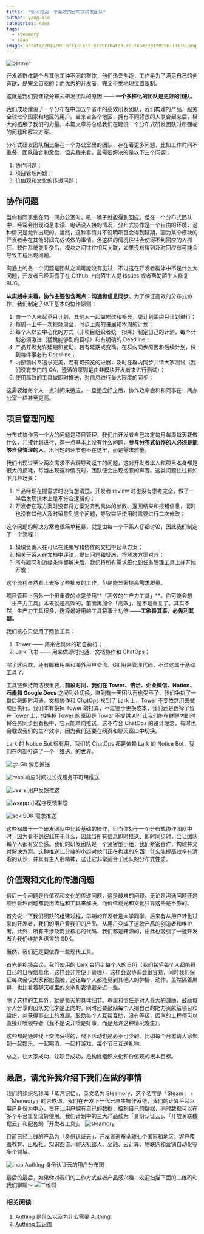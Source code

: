 ```yaml
---
title:  "如何打造一个高效的分布式研发团队"
author: yang-xie
categories: news
tags:
  - steamory
  - team
image: assets/2019/09-efficient-distributed-rd-team/20190906111119.png
---
```


![banner](assets/2019/09-efficient-distributed-rd-team/20190906111119.png)

开发者群体是个与其他工种不同的群体，他们热爱创造，工作是为了满足自己的创造欲，是完全自驱的；而优秀的开发者，完全不受地理位置限制。

这就是我们要建设分布式研发团队的原因 —— **一个多样化的团队是更好的团队。**

我们成功建设了一个分布在中国五个省市的高效研发团队，我们构建的产品，服务全球七个国家和地区的用户。当来自各个地区，拥有不同背景的人联合起来后，极大的拓展了我们的力量。本篇文章将总结我们在建设一个分布式研发团队时所面临的问题和解决方案。

分布式研发团队相比坐在一个办公室里的团队，存在着更多问题，比如工作时间不重叠、团队融合和激励，但实践来看，最需要解决的是以下三个问题：

1. 协作问题；
2. 项目管理问题；
3. 价值观和文化的传递问题；

## 协作问题

当你和同事坐在同一间办公室时，吼一嗓子就能得到回应。但在一个分布式团队中，经常会出现消息未读、电话没人接的情况，分布式协作是一个自由的环境，这种情况是允许出现的。当然，这种事情并不说明项目会得到延期，因为某个模块的开发者会在其他时间完成该做的事情。但这样的情况往往会使得不到回应的人抓狂，软件系统变复杂后，模块之间往往相互关联，如果没有得到及时回应有可能会导致工程出现问题。

沟通上的另一个问题是团队之间可能没有见过，不过这在开发者群体中不是什么大问题，开发者已经习惯了在 Github 上向陌生人提 Issues 或者帮助陌生人修复 BUG。

**从实践中来看，协作主要包含两点：沟通和信息同步**。为了保证高效的分布式协作，我们制定了以下基本的协作原则：

1. 由一个人来起草月计划，其他人一起做修改和补充，周计划围绕月计划进行；
2. 每周一上午一次视频周会，同步上周的进展和本周的计划；
3. 每个人以去中心化的方式（非项目组织者统一指挥）制定自己的计划，每个计划必须激进（猛跳能够到的目标）和有明确的 Deadline；
4. 产品开发允许延期和变动，若有延期或变动，在群内同步原因和后续计划，做到每件事必有 Deadline；
5. 内部测试不追求完美，若有可预览的进展，及时在群内同步并请大家测试（我们没有专门的 QA，遵循的原则是由非模块开发者来进行测试）；
6. 使用高效的工具做即时推送，对信息进行最大限度的同步；

这需要给每个人一点时间来适应，一旦适应好之后，协作效率会和和同事在一间办公室一样甚至更高。

## 项目管理问题

分布式协作另一个大的问题是项目管理，我们由开发者自己决定每月每周每天要做什么，并按计划进行，这一点基本上没有什么问题，**参与分布式协作的人必须是能够自我管理的人**。出问题的环节也不在这里，而是需求质量。

我们出现过至少两次需求不合理导致返工的问题，这对开发者本人和项目本身都是很大的损耗，每当出现这种情况时，团队便会出现抱怨的声音。这类问题往往有如下几种场景：

1. 产品经理在提需求时没有想清楚，开发者 review 时也没有思考完全，做了一半后发现技术上是不符合逻辑的；
2. 开发者在写方案时没有将方案对齐到具体的参数、返回结果和报错信息，同时也没有其他人及时留意到这个问题，导致实际使用时需要进行二次修改；

这个问题的解决方案也很简单粗暴，就是由每一个干系人仔细讨论，因此我们制定了一个流程：

1. 模块负责人在可以在线编写和协作的文档中起草方案；
2. 相关干系人在文档中评论，提出问题和疑惑，将解决方案对齐；
3. 所有疑问和边缘条件都解决后，我们将所有需求细化到任务管理工具上并开始开发；

这个流程虽然看上去多了些扯皮的工作，但是能显著提高需求质量。

项目管理上另外一个很重要的点是使用**「高效的生产力工具」**。你可能会想「生产力工具」本来就是高效的，前面再加个「高效」，是不是重复了。其实不然，生产力工具很多，选择最好用的工具将事半功倍 ——**工欲善其事，必先利其器。**

我们核心只使用了两款工具：

1. Tower —— 用来做具体的项目执行；
2. Lark 飞书 —— 用来做即时沟通、文档协作和 ChatOps；

除了这两款，还有邮箱用来和海外用户交流、Git 用来管理代码，不过这属于基础工具了。

工具链保持简洁很重要。**前段时间，我们在 Tower、倍洽、企业微信、Notion、石墨和 Google Docs** 之间到处切换，直到有一天团队再也受不了，我们争执了一番后将即时沟通、文档协作和 ChatOps 换到了 Lark 上，Tower 不变依然用来做项目执行。我们本有换掉 Tower 的打算，不过鉴于更换成本，我们还是选择了留在 Tower 上，想换掉 Tower 的原因是 Tower 不提供 API 让我们能在群聊内即时将任务同步到看板中，它只能单向推送，这不符合 ChatOps 的设计理念，有时也会耽误我们的生产效率，因为我们还要在网页和聊天窗口中切换。

Lark 的 Notice Bot 很有用，我们的 ChatOps 都是依赖 Lark 的 Notice Bot，我们在内部打造了一个「推送」的世界。

![git](assets/2019/09-efficient-distributed-rd-team/20190906111548.png)
Git 消息推送

![resp](assets/2019/09-efficient-distributed-rd-team/20190906111626.png)
响应时间过长或服务不可用推送

![users](assets/2019/09-efficient-distributed-rd-team/20190906111711.png)
用户反馈推送

![wxapp](assets/2019/09-efficient-distributed-rd-team/20190906111745.png)
小程序反馈推送

![sdk](assets/2019/09-efficient-distributed-rd-team/20190906111828.png)
SDK 需求推送

这些都属于一个研发团队中比较基础的操作，但当你处于一个分布式协作团队中时，因为看不到彼此在干什么，因此当所有信息即时推送、即时同步时，会让团队每个人都有安全感。我们的研发团队是一个紧密型小组，我们紧密合作，构建并交付解决方案。这种推送让分散的小组对他们正在构建的东西、什么能提高效率有清晰的认识，并具有主人翁精神，这让它非常适合于团队的分布式性质。

## 价值观和文化的传递问题

最后一个问题是价值观和文化的传递问题，这是最难的问题。无论是沟通问题还是项目管理问题都能用流程和工具来解决，而价值观光和文化只靠这些是不够的。

首先说一下我们团队的组建过程，早期的开发者是大学同学，后来有从用户转化过来的开发者，我们的用户爱我们的产品，从用户变成了这款产品的创造者和维护者。此外，所有不涉及商业核心的代码，我们都是开源的，由此也吸引了一批开发者为我们维护各语言的 SDK。

当然，我们还是要依靠一些现代工具。

首先是视频会议，我们使用的 Lark 会同步每个人的日历（我们希望每个人都能将自己的日程信息化，这样会非常便于管理），这样会议协调会很容易，同时我们保证每次会议大家都能露脸，这让每个人都能见到其他人的神情、动作，虽然隔着屏幕，也比看着聊天框里的文字和表情要亲近一些。

除了这样的工具外，就是每天的具体细节。尊重和信任是对人最大的激励、鼓励每个人分享的团队文化才是正向的。同时还要鼓励每个人把自己的能力贡献给项目和组织，并获得事业上的发展。鼓励每个人互帮互助，没有等级，团队的工程师可以直接开喷领导者（我不是说开喷是好事，而是允许这种情况发生）。

这些都是通过线上交流获得的，线下活动也是必不可少的。比如每个月邀请大家聚到一起娱乐、一起喝酒、一起打游戏、每个节日互送礼物。

总之，让大家成功，让项目成功，是构建组织文化和价值观的根本目标。

## 最后，请允许我介绍下我们在做的事情

我们的组织名称叫「蒸汽记忆」，英文名为 Steamory，这个名字是「Steam」 + 「Memeory」的合成词。我们在开发下一代云原生操作系统，我们的计算平台以用户身份为中心，旨在让用户拥有自己的数据，控制自己的数据，同时数据可以在多个平台重复流转使用。我们计划中的三大产品线为「身份认证云」、「开放关联数据云」和配套的「开发者工具」。
![steamory](assets/2019/09-efficient-distributed-rd-team/20190906111910.png)

目前已经上线的产品为「身份认证云」，开发者遍布全球七个国家和地区，客户覆盖教育、出版社、知识图谱、聊天机器人、金融、云计算、物联网和营销自动化等多个领域。

![map](assets/2019/09-efficient-distributed-rd-team/20190906111925.png)
Authing 身份认证云的用户分布图

最后的最后，如果你对我们的工作方式或者产品感兴趣，欢迎扫描下面的二维码和我们聊聊～
![二维码](assets/2019/09-efficient-distributed-rd-team/20190906111939.png)

### 相关阅读

1. [Authing 是什么以及为什么需要 Authing](https://authing.cn/blog//Authing%E6%98%AF%E4%BB%80%E4%B9%88%E4%BB%A5%E5%8F%8A%E4%B8%BA%E4%BB%80%E4%B9%88%E9%9C%80%E8%A6%81Authing.html)
2. [Authing 知识库](https://learn.authing.cn/authing/)
